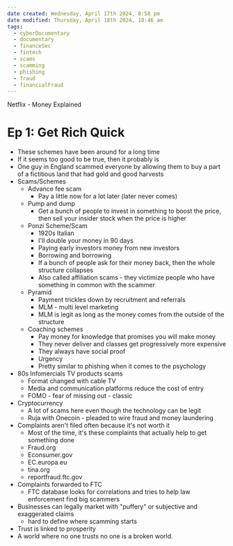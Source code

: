 ```yaml
---
date created: Wednesday, April 17th 2024, 8:58 pm
date modified: Thursday, April 18th 2024, 10:46 am
tags:
  - cyberDocumentary
  - documentary
  - financeSec
  - fintech
  - scams
  - scamming
  - phishing
  - fraud
  - financialFraud
---
```

Netflix - Money Explained
# Ep 1: Get Rich Quick
- These schemes have been around for a long time
- If it seems too good to be true, then it probably is
- One guy in England scammed everyone by allowing them to buy a part of a fictitious land that had gold and good harvests
- Scams/Schemes
	- Advance fee scam
		- Pay a little now for a lot later (later never comes)
	- Pump and dump
		- Get a bunch of people to invest in something to boost the price, then sell your insider stock when the price is higher
	- Ponzi Scheme/Scam
		- 1920s Italian
		- I'll double your money in 90 days
		- Paying early investors money from new investors
		- Borrowing and borrowing
		- If a bunch of people ask for their money back, then the whole structure collapses
		- Also called affiliation scams - they victimize people who have something in common with the scammer
	- Pyramid
		- Payment trickles down by recruitment and referrals
		- MLM - multi level marketing 
		- MLM is legit as long as the money comes from the outside of the structure
	- Coaching schemes
		- Pay money for knowledge that promises you will make money
		-  They never deliver and classes get progressively more expensive
		- They always have social proof
		- Urgency
		- Pretty similar to phishing when it comes to the psychology
- 80s Infomercials TV products scams
	- Format changed with cable TV
	- Media and communication platforms reduce the cost of entry
	- FOMO - fear of missing out - classic
- Cryptocurrency
	- A lot of scams here even though the technology can be legit
	- Ruja with Onecoin - pleaded to wire fraud and money laundering
- Complaints aren't filed often because it's not worth it
	- Most of the time, it's these complaints that actually help to get something done
	- Fraud.org
	- Econsumer.gov
	- EC.europa.eu
	- tina.org
	- reportfraud.ftc.gov
- Complaints forwarded to FTC
	- FTC database looks for correlations and tries to help law enforcement find big scammers
- Businesses can legally market with "puffery" or subjective and exaggerated claims
	- hard to define where scamming starts
- Trust is linked to prosperity
- A world where no one trusts no one is a broken world.  